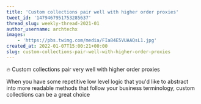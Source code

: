 ```yaml
---
title: 'Custom collections pair well with higher order proxies'
tweet_id: '1479467951753285637'
thread_slug: weekly-thread-2021-01
author_username: archtechx
images:
    - 'https://pbs.twimg.com/media/FIa84E5VUAAQsL1.jpg'
created_at: 2022-01-07T15:00:21+00:00
slug: custom-collections-pair-well-with-higher-order-proxies
---
```

🔥 Custom collections pair very well with higher order proxies

When you have some repetitive low level logic that you'd like to abstract into more readable methods that follow your business terminology, custom collections can be a great choice